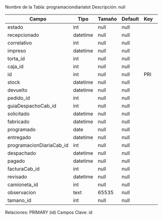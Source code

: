 
  Nombre de la Tabla: programaciondiariatot
  Descripción: null

| Campo          | Tipo | Tamaño    |  Default    | Key | Extra | Description | 
|----------------|------|-----------|-------------|-----|-------|-------------|
|estado| int| null |null |  | | null |
|recepcionado| datetime| null |null |  | | null |
|correlativo| int| null |null |  | | null |
|impreso| datetime| null |null |  | | null |
|torta_id| int| null |null |  | | null |
|caja_id| int| null |null |  | | null |
|id| int| null |null | PRI | auto_increment| null |
|stock| datetime| null |null |  | | null |
|devuelto| datetime| null |null |  | | null |
|pedido_id| int| null |null |  | | null |
|guiaDespachoCab_id| int| null |null |  | | null |
|solicitado| datetime| null |null |  | | null |
|fabricado| datetime| null |null |  | | null |
|programado| date| null |null |  | | null |
|entregado| datetime| null |null |  | | null |
|programacionDiariaCab_id| int| null |null |  | | null |
|despachado| datetime| null |null |  | | null |
|pagado| datetime| null |null |  | | null |
|facturaCab_id| int| null |null |  | | null |
|revisado| datetime| null |null |  | | null |
|camioneta_id| int| null |null |  | | null |
|observacion| text| 65535 |null |  | | null |
|tamano_id| int| null |null |  | | null |

Relaciones:  PRIMARY (id) 
Campos Clave: id
